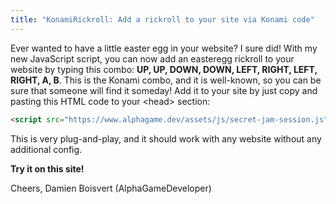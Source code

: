 ```yaml
---
title: "KonamiRickroll: Add a rickroll to your site via Konami code"
---
```

Ever wanted to have a little easter egg in your website?  I sure did!  With my new JavaScript script, you can now add an easteregg rickroll to your website 
by typing this combo: **UP, UP, DOWN, DOWN, LEFT, RIGHT, LEFT, RIGHT, A, B**.  This is the Konami combo, and it is well-known, so you can be sure that someone
will find it someday! Add it to your site by just copy and pasting this HTML code to your &lt;head&gt; section:
```html
<script src="https://www.alphagame.dev/assets/js/secret-jam-session.js"></script>
```
This is very plug-and-play, and it should work with any website without any additional config.

**Try it on this site!**

Cheers,
Damien Boisvert (AlphaGameDeveloper)
